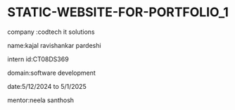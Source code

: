 # STATIC-WEBSITE-FOR-PORTFOLIO_1
company :codtech it solutions

name:kajal ravishankar pardeshi

intern id:CT08DS369

domain:software development

date:5/12/2024 to 5/1/2025

mentor:neela santhosh
